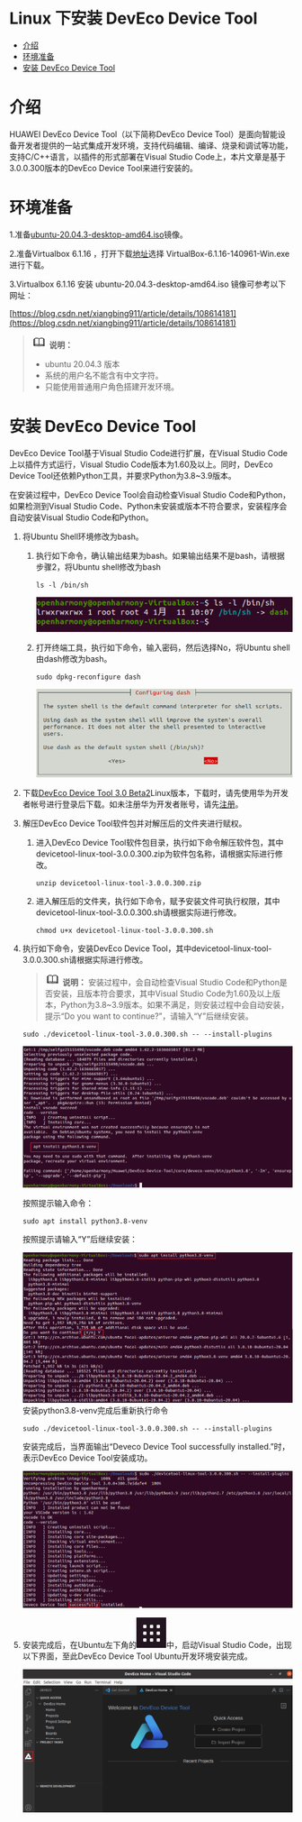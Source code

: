# Linux 下安装 DevEco Device Tool

-   [介绍](介绍.md)
-   [环境准备](环境准备.md)
-   [安装 DevEco Device Tool](安装-DevEco-Device-Tool.md)


# 介绍<a name="ZH-CN_TOPIC_0000001248988041"></a>

HUAWEI DevEco Device Tool（以下简称DevEco Device Tool）是面向智能设备开发者提供的一站式集成开发环境，支持代码编辑、编译、烧录和调试等功能，支持C/C++语言，以插件的形式部署在Visual Studio Code上，本片文章是基于3.0.0.300版本的DevEco Device Tool来进行安装的。

# 环境准备<a name="ZH-CN_TOPIC_0000001204428052"></a>

1.准备[ubuntu-20.04.3-desktop-amd64.iso](https://ubuntu.com/download/desktop)镜像。

2.准备Virtualbox 6.1.16 ，打开下载[地址](https://download.virtualbox.org/virtualbox/6.1.16/)选择  VirtualBox-6.1.16-140961-Win.exe进行下载。

3.Virtualbox 6.1.16 安装 ubuntu-20.04.3-desktop-amd64.iso 镜像可参考以下网址：

[https://blog.csdn.net/xiangbing911/article/details/108614181](https://blog.csdn.net/xiangbing911/article/details/108614181)

>![](public_sys-resources/icon-note.gif) **说明：** 
>-   ubuntu 20.04.3 版本
>-   系统的用户名不能含有中文字符。
>-   只能使用普通用户角色搭建开发环境。

# 安装 DevEco Device Tool<a name="ZH-CN_TOPIC_0000001204108090"></a>

DevEco Device Tool基于Visual Studio Code进行扩展，在Visual Studio Code上以插件方式运行，Visual Studio Code版本为1.60及以上。同时，DevEco Device Tool还依赖Python工具，并要求Python为3.8\~3.9版本。

在安装过程中，DevEco Device Tool会自动检查Visual Studio Code和Python，如果检测到Visual Studio Code、Python未安装或版本不符合要求，安装程序会自动安装Visual Studio Code和Python。

1.  将Ubuntu Shell环境修改为bash。
    1.  执行如下命令，确认输出结果为bash。如果输出结果不是bash，请根据步骤2，将Ubuntu shell修改为bash

        ```
        ls -l /bin/sh
        ```

        ![](figures/zh-cn_image_0000001204589378.png)

    2.  打开终端工具，执行如下命令，输入密码，然后选择No，将Ubuntu shell由dash修改为bash。

        ```
        sudo dpkg-reconfigure dash
        ```

        ![](figures/zh-cn_image_0000001248709583.png)

2.  下载[DevEco Device Tool 3.0 Beta2](https://device.harmonyos.com/cn/ide#download_beta)Linux版本，下载时，请先使用华为开发者帐号进行登录后下载。如未注册华为开发者账号，请先[注册](https://developer.huawei.com/consumer/cn/doc/start/registration-and-verification-0000001053628148)。
3.  解压DevEco Device Tool软件包并对解压后的文件夹进行赋权。
    1.  进入DevEco Device Tool软件包目录，执行如下命令解压软件包，其中devicetool-linux-tool-3.0.0.300.zip为软件包名称，请根据实际进行修改。

        ```
        unzip devicetool-linux-tool-3.0.0.300.zip
        ```

    2.  进入解压后的文件夹，执行如下命令，赋予安装文件可执行权限，其中devicetool-linux-tool-3.0.0.300.sh请根据实际进行修改。

        ```
        chmod u+x devicetool-linux-tool-3.0.0.300.sh
        ```

4.  执行如下命令，安装DevEco Device Tool，其中devicetool-linux-tool-3.0.0.300.sh请根据实际进行修改。

    >![](public_sys-resources/icon-note.gif) **说明：** 
    >安装过程中，会自动检查Visual Studio Code和Python是否安装，且版本符合要求，其中Visual Studio Code为1.60及以上版本，Python为3.8\~3.9版本。如果不满足，则安装过程中会自动安装，提示“Do you want to continue?”，请输入“Y”后继续安装。

    ```
    sudo ./devicetool-linux-tool-3.0.0.300.sh -- --install-plugins
    ```

    ![](figures/zh-cn_image_0000001204591872.png)

    按照提示输入命令：

    ```
    sudo apt install python3.8-venv
    ```

    按照提示请输入“Y”后继续安装：

    ![](figures/zh-cn_image_0000001248832623.png)安装python3.8-venv完成后重新执行命令

    ```
    sudo ./devicetool-linux-tool-3.0.0.300.sh -- --install-plugins
    ```

    安装完成后，当界面输出“Deveco Device Tool successfully installed.”时，表示DevEco Device Tool安装成功。

    ![](figures/zh-cn_image_0000001249113173.png)

5.  安装完成后，在Ubuntu左下角的![](figures/zh-cn_image_0000001248714253.png)中，启动Visual Studio Code，出现以下界面，至此DevEco Device Tool Ubuntu开发环境安装完成。

    ![](figures/zh-cn_image_0000001204114680.png)


